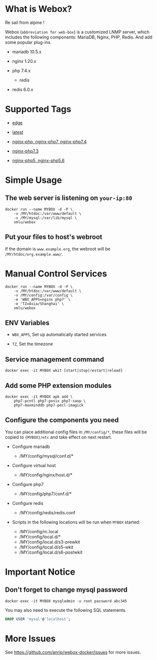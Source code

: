 # What is Webox?

Re sail from alpine !

Webox (`abbreviation for web-box`) is a customized LNMP server, which includes the following components: MariaDB, Nginx, PHP, Redis. And add some popular plug-ins.

- mariadb 10.5.x

- nginx 1.20.x

- php 7.4.x

  - redis

- redis 6.0.x

# Supported Tags

- [edge](https://github.com/anrip/webox-docker/tree/edge)

- [latest](https://github.com/anrip/webox-docker/tree/master)

- [nginx-php, nginx-php7, nginx-php7.4](https://github.com/anrip/webox-docker/tree/nginx-php7.4)

- [nginx-php7.3](https://github.com/anrip/webox-docker/tree/nginx-php7.3)

- [nginx-php5, nginx-php5.6](https://github.com/anrip/webox-docker/tree/nginx-php5.6)

# Simple Usage

## The web server is listening on `your-ip:80`

```shell
docker run --name MYBOX -d -P \
    -v /MY/htdoc:/var/www/default \
    -v /MY/mysql:/var/lib/mysql \
    vmlu/webox
```

## Put your files to host's webroot

If the domain is `www.example.org`, the webroot will be `/MY/htdoc/org.example.www/`.

# Manual Control Services

```shell
docker run --name MYBOX -d -P \
    -v /MY/htdoc:/var/www/default \
    -v /MY/config:/var/config \
    -e 'WBX_APPS=nginx php7' \
    -e 'TZ=Asia/Shanghai' \
    vmlu/webox
```

## ENV Variables

- `WBX_APPS`, Set up automatically started services

- `TZ`, Set the timezone

## Service management command

```shell
docker exec -it MYBOX wkit [start|stop|restart|reload]
```

## Add some PHP extension modules

```shell
docker exec -it MYBOX apk add \
    php7-pcntl php7-posix php7-saop \
    php7-maxminddb php7-pecl-imagick
```

## Configure the components you need

You can place additional config files in `/MY/config/*`, these files will be copied to `{MYBOX}/etc` and take effect on next restart.

- Configure mariadb

  - /MY/config/mysql/conf.d/\*

- Configure virtual host

  - /MY/config/nginx/host.d/\*

- Configure php7

  - /MY/config/php7/conf.d/\*

- Configure redis

  - /MY/config/redis/redis.conf

- Scripts in the following locations will be run when `MYBOX` started:

  - /MY/config/rc.local
  - /MY/config/local.d/\*
  - /MY/config/local.d/s3-prewkit
  - /MY/config/local.d/s5-wkit
  - /MY/config/local.d/s6-postwkit

# Important Notice

## Don't forget to change mysql password

```shell
docker exec -it MYBOX mysqladmin -u root password abc345
```

You may also need to execute the following SQL statements.

```sql
DROP USER 'mysql'@'localhost';
```

# More Issues

See https://github.com/anrip/webox-docker/issues for more issues.
